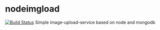 # nodeimgload
[![Build Status](https://travis-ci.org/machgo/nodeimgload.svg?branch=master)](https://travis-ci.org/machgo/nodeimgload)
Simple image-upload-service based on node and mongodb
